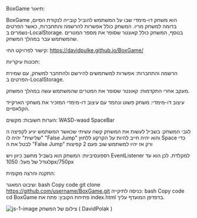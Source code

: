 BoxGame
תיאור:

BoxGame הוא משחק דו-מימדי שבו על המשתמש להוביל קובייה לנקודת הסיום, בדומה למשחק מריו. המשחק כולל אפשרות להרשמה והתחברות, כאשר הפרטים נשמרים ב-LocalStorage. בנוסף, המשחק כולל קאונטר שסופר את מספר המטרים שהמשתמש עבר במהלך המשחק.


קישור לפרויקט החי:
https://davidpulke.github.io/BoxGame/ 

תכונות עיקריות:

הרשמה והתחברות: אפשרות למשתמשים להירשם ולהתחבר למשחק, עם שמירת הפרטים ב-LocalStorage.

מעקב אחרי התקדמות: קאונטר שסופר את המטרים שהמשתמש עשה במהלך המשחק.

עיצוב דו-מימדי: משחק פשוט ונחמד עם עיצוב דו-מימדי המזכיר את משחקי הארקייד הקלאסיים.

הערות חשובות:
מקשים: WASD-wasd SpaceBar

לגבי המשחק: בשביל לעשות את המשחק קשה עשיתי שכאשר המשתמש יגיע לקפיצה ה "שלישית" יהיה לו "False Jump" והוא יהיה חייב להיות על הקרקע ללחוץ Space כדי לבטל את ה "False Jump" ורק אז יהיו למשתמש שוב פעם 2 קפיצות

רספונסיביות: המשחק הוא בשביל מחשב כיוון ויש EventListener למקלדת. לכן הוא עד לגודל של מעל: 1050px/750px


התקנה והרצה מקומית:

שיבוט המאגר:
bash
Copy code
git clone https://github.com/username/BoxGame.git
כניסה לתיקייה:
bash
Copy code
cd BoxGame
פתיחת הקובץ: פתח את index.html בדפדפן המועדף עליך.




![js-1-image](https://github.com/user-attachments/assets/6ea30d73-7a87-4d55-8be0-a11d1063f68e)
צילום של המשחק ( DavidPolak )
